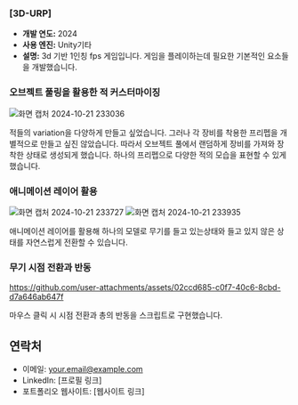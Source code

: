 ### [3D-URP]
- **개발 연도:** 2024
- **사용 엔진:** Unity기타
- **설명:** 3d 기반 1인칭 fps 게임입니다. 게임을 플레이하는데 필요한 기본적인 요소들을 개발했습니다. 

### 오브젝트 풀링을 활용한 적 커스터마이징
![화면 캡처 2024-10-21 233036](https://github.com/user-attachments/assets/5bc1883b-a603-4bb7-ad3b-d5197d222a1b)

적들의 variation을 다양하게 만들고 싶었습니다. 그러나 각 장비를 착용한 프리펩을 개별적으로 만들고 싶진 않았습니다. 따라서 오브젝트 풀에서 랜덤하게 장비를 가져와 장착한 상태로 생성되게 했습니다.
하나의 프리펩으로 다양한 적의 모습을 표현할 수 있게 했습니다.

### 애니메이션 레이어 활용
![화면 캡처 2024-10-21 233727](https://github.com/user-attachments/assets/375de7d8-d3f1-4fa0-a92e-4ff5aaa0dfbf) ![화면 캡처 2024-10-21 233935](https://github.com/user-attachments/assets/43334e21-f323-4fb5-94f4-d3d10a0277cc)

애니메이션 레이어를 활용해 하나의 모델로 무기를 들고 있는상태와 들고 있지 않은 상태를 자연스럽게 전환할 수 있습니다.

### 무기 시점 전환과 반동


https://github.com/user-attachments/assets/02ccd685-c0f7-40c6-8cbd-d7a646ab647f

마우스 클릭 시 시점 전환과 총의 반동을 스크립트로 구현했습니다.



## 연락처
- 이메일: your.email@example.com
- LinkedIn: [프로필 링크]
- 포트폴리오 웹사이트: [웹사이트 링크]
